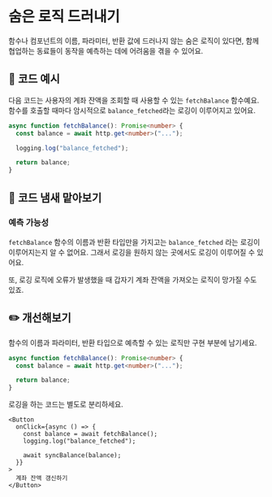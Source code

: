# 숨은 로직 드러내기

<div style="margin-top: 16px">
<Badge type="info" text="예측 가능성" />
</div>

함수나 컴포넌트의 이름, 파라미터, 반환 값에 드러나지 않는 숨은 로직이 있다면, 함께 협업하는 동료들이 동작을 예측하는 데에 어려움을 겪을 수 있어요.

## 📝 코드 예시

다음 코드는 사용자의 계좌 잔액을 조회할 때 사용할 수 있는 `fetchBalance` 함수예요. 함수를 호출할 때마다 암시적으로 `balance_fetched`라는 로깅이 이루어지고 있어요.

```typescript 4
async function fetchBalance(): Promise<number> {
  const balance = await http.get<number>("...");

  logging.log("balance_fetched");

  return balance;
}
```

## 👃 코드 냄새 맡아보기

### 예측 가능성

`fetchBalance` 함수의 이름과 반환 타입만을 가지고는 `balance_fetched` 라는 로깅이 이루어지는지 알 수 없어요. 그래서 로깅을 원하지 않는 곳에서도 로깅이 이루어질 수 있어요.

또, 로깅 로직에 오류가 발생했을 때 갑자기 계좌 잔액을 가져오는 로직이 망가질 수도 있죠.

## ✏️ 개선해보기

함수의 이름과 파라미터, 반환 타입으로 예측할 수 있는 로직만 구현 부분에 남기세요.

```typescript
async function fetchBalance(): Promise<number> {
  const balance = await http.get<number>("...");

  return balance;
}
```

로깅을 하는 코드는 별도로 분리하세요.

```tsx
<Button
  onClick={async () => {
    const balance = await fetchBalance();
    logging.log("balance_fetched");

    await syncBalance(balance);
  }}
>
  계좌 잔액 갱신하기
</Button>
```
